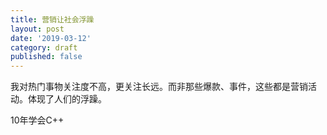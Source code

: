 ```yaml
---
title: 营销让社会浮躁
layout: post
date: '2019-03-12'
category: draft
published: false
---
```


我对热门事物关注度不高，更关注长远。而非那些爆款、事件，这些都是营销活动。体现了人们的浮躁。

10年学会C++
